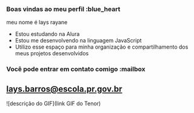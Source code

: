 ### Boas vindas ao meu perfil :blue_heart

meu nome é lays rayane


- Estou estudando na Alura
- Estou me desenvolvendo na linguagem JavaScript
- Utilizo esse espaço para minha organização e compartilhamento dos meus projetos desenvolvidos
### Você pode entrar em contato comigo :mailbox

lays.barros@escola.pr.gov.br
-
  ![descrição do GIF](link GIF do Tenor)
